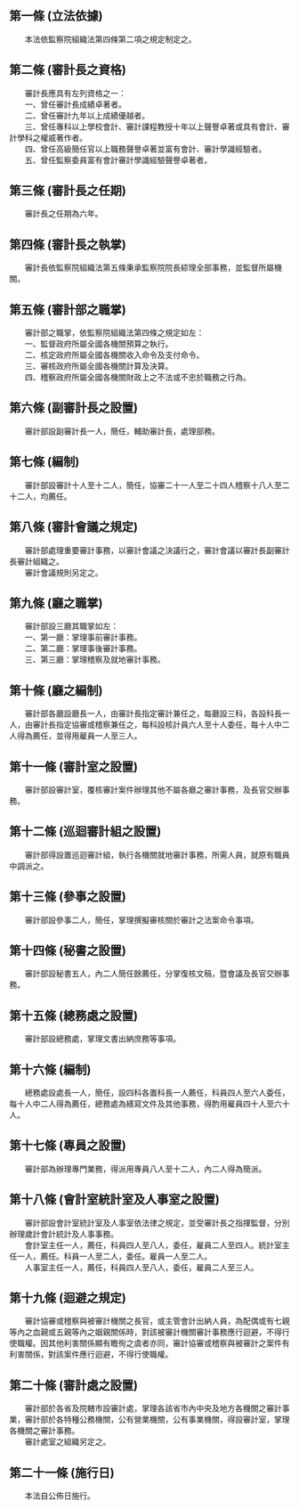 第一條 (立法依據)
-----------------
　　本法依監察院組織法第四條第二項之規定制定之。  


第二條 (審計長之資格)
---------------------
　　審計長應具有左列資格之一：  
　　一、曾任審計長成績卓著者。  
　　二、曾任審計九年以上成績優越者。  
　　三、曾任專科以上學校會計、審計課程教授十年以上聲譽卓著或具有會計、審計學科之權威著作者。  
　　四、曾任高級簡任官以上職務聲譽卓著並富有會計、審計學識經驗者。  
　　五、曾任監察委員富有會計審計學識經驗聲譽卓著者。  


第三條 (審計長之任期)
---------------------
　　審計長之任期為六年。  


第四條 (審計長之執掌)
---------------------
　　審計長依監察院組織法第五條秉承監察院院長綜理全部事務，並監督所屬機關。  


第五條 (審計部之職掌)
---------------------
　　審計部之職掌，依監察院組織法第四條之規定如左：  
　　一、監督政府所屬全國各機關預算之執行。  
　　二、核定政府所屬全國各機關收入命令及支付命令。  
　　三、審核政府所屬全國各機關計算及決算。  
　　四、稽察政府所屬全國各機關財政上之不法或不忠於職務之行為。  


第六條 (副審計長之設置)
-----------------------
　　審計部設副審計長一人，簡任，輔助審計長，處理部務。  


第七條 (編制)
-------------
　　審計部設審計十人至十二人，簡任，協審二十一人至二十四人稽察十八人至二十二人，均薦任。  


第八條 (審計會議之規定)
-----------------------
　　審計部處理重要審計事務，以審計會議之決議行之，審計會議以審計長副審計長審計組織之。  
　　審計會議規則另定之。  


第九條 (廳之職掌)
-----------------
　　審計部設三廳其職掌如左：  
　　一、第一廳：掌理事前審計事務。  
　　二、第二廳：掌理事後審計事務。  
　　三、第三廳：掌理稽察及就地審計事務。  


第十條 (廳之編制)
-----------------
　　審計部各廳設廳長一人，由審計長指定審計兼任之，每廳設三科，各設科長一人，由審計長指定協審或稽察兼任之，每科設核計員六人至十人委任，每十人中二人得為薦任，並得用雇員一人至三人。  


第十一條 (審計室之設置)
-----------------------
　　審計部設審計室，覆核審計案件辦理其他不屬各廳之審計事務，及長官交辦事務。  


第十二條 (巡迴審計組之設置)
---------------------------
　　審計部得設置巡迴審計組，執行各機關就地審計事務，所需人員，就原有職員中調派之。  


第十三條 (參事之設置)
---------------------
　　審計部設參事二人，簡任，掌理撰擬審核關於審計之法案命令事項。  


第十四條 (秘書之設置)
---------------------
　　審計部設秘書五人，內二人簡任餘薦任，分掌復核文稿，暨會議及長官交辦事務。  


第十五條 (總務處之設置)
-----------------------
　　審計部設總務處，掌理文書出納庶務等事項。  


第十六條 (編制)
---------------
　　總務處設處長一人，簡任，設四科各置科長一人薦任，科員四人至六人委任，每十人中二人得為薦任，總務處為繕寫文件及其他事務，得酌用雇員四十人至六十人。  


第十七條 (專員之設置)
---------------------
　　審計部為辦理專門業務，得派用專員八人至十二人，內二人得為簡派。  


第十八條 (會計室統計室及人事室之設置)
-------------------------------------
　　審計部設會計室統計室及人事室依法律之規定，並受審計長之指揮監督，分別辦理歲計會計統計及人事事務。  
　　會計室主任一人，薦任，科員四人至八人，委任，雇員二人至四人。統計室主任一人，薦任。科員一人至二人，委任。雇員一人至二人。  
　　人事室主任一人，薦任，科員四人至八人，委任，雇員二人至三人。  


第十九條 (迴避之規定)
---------------------
　　審計協審或稽察與被審計機關之長官，或主管會計出納人員，為配偶或有七親等內之血親或五親等內之姻親關係時，對該被審計機關審計事務應行迴避，不得行使職權。因其他利害關係顯有瞻徇之虞者亦同，審計協審或稽察與被審計之案件有利害關係，對該案件應行迴避，不得行使職權。  


第二十條 (審計處之設置)
-----------------------
　　審計部於各省及院轄市設審計處，掌理各該省市內中央及地方各機關之審計事業，審計部於各特種公務機關，公有營業機關，公有事業機關，得設審計室，掌理各機關之審計事務。  
　　審計處室之組織另定之。  


第二十一條 (施行日)
-------------------
　　本法自公佈日施行。